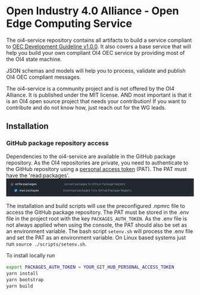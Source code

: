 # Open Industry 4.0 Alliance - Open Edge Computing Service
The oi4-service repository contains all artifacts to build a service compliant to [OEC Development Guideline v1.0.0]("docs/OI4_OEC_Development_Guideline_V1.0.0.pdf").
It also covers a base service that will help you build your own compliant OI4 OEC service by providing most of the OI4 state machine.

JSON schemas and models will help you to process, validate and publish OI4 OEC compliant messages.

The oi4-service is a community project and is not offered by the OI4 Alliance. It is published under the MIT license.
AND most important is that it is an OI4 open source project that needs your contribution!
If you want to contribute and do not know how, just reach out for the WG leads.

## Installation

### GitHub package repository access
Dependencies to the oi4-service are available in the GitHub package repository. As the OI4 repositories are private, you need to authenticate to the GitHub repository using a [personal access token](https://docs.github.com/en/authentication/keeping-your-account-and-data-secure/creating-a-personal-access-token) (PAT).
The PAT must have the 'read:packages'.
![](docs/pat_access_rights.png)

The installation and build scripts will use the preconfigured .npmrc file to access the GitHub package repository. The PAT must be stored in the .env file in the project root with the key `PACKAGES_AUTH_TOKEN`. As the .env file is not always applied when using the console, the PAT should also be set as an environment variable.
The bash script `setenv.sh` will process the .env file and set the PAT as an environment variable. On Linux based systems just run `source ./scripts/setenv.sh`.


To install locally run

```sh
export PACKAGES_AUTH_TOKEN = YOUR_GIT_HUB_PERSONAL_ACCESS_TOKEN
yarn install
yarn bootstrap
yarn build
```
